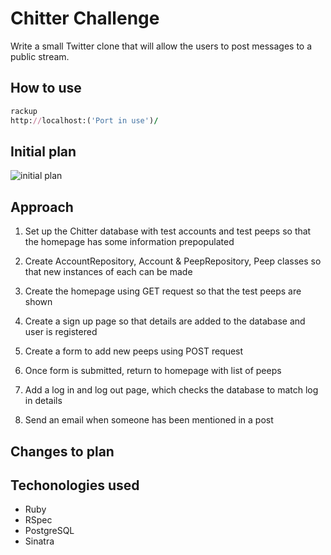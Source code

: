 Chitter Challenge
=================

Write a small Twitter clone that will allow the users to post messages to a public stream.

## How to use

```ruby
rackup
http://localhost:('Port in use')/
```

## Initial plan

![initial plan](/chitter-challenge/initial_plan.png "Initial Plan")

## Approach

1. Set up the Chitter database with test accounts and test peeps so that the homepage has some information prepopulated

2. Create AccountRepository, Account & PeepRepository, Peep classes so that new instances of each can be made

3. Create the homepage using GET request so that the test peeps are shown

4. Create a sign up page so that details are added to the database and user is registered

5. Create a form to add new peeps using POST request

6. Once form is submitted, return to homepage with list of peeps

7. Add a log in and log out page, which checks the database to match log in details

8. Send an email when someone has been mentioned in a post

## Changes to plan

## Techonologies used

- Ruby
- RSpec
- PostgreSQL
- Sinatra